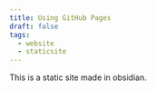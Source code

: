 ```yaml
---
title: Using GitHub Pages
draft: false
tags:
  - website
  - staticsite
---
```

This is a static site made in obsidian.
